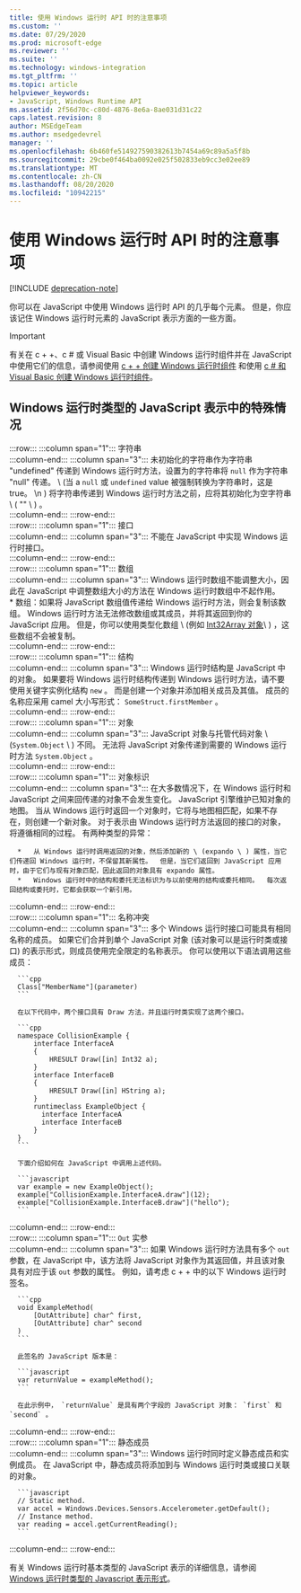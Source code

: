 ```yaml
---
title: 使用 Windows 运行时 API 时的注意事项
ms.custom: ''
ms.date: 07/29/2020
ms.prod: microsoft-edge
ms.reviewer: ''
ms.suite: ''
ms.technology: windows-integration
ms.tgt_pltfrm: ''
ms.topic: article
helpviewer_keywords:
- JavaScript, Windows Runtime API
ms.assetid: 2f56d70c-c80d-4876-8e6a-8ae031d31c22
caps.latest.revision: 8
author: MSEdgeTeam
ms.author: msedgedevrel
manager: ''
ms.openlocfilehash: 6b460fe514927590382613b7454a69c89a5a5f8b
ms.sourcegitcommit: 29cbe0f464ba0092e025f502833eb9cc3e02ee89
ms.translationtype: MT
ms.contentlocale: zh-CN
ms.lasthandoff: 08/20/2020
ms.locfileid: "10942215"
---
```

# 使用 Windows 运行时 API 时的注意事项  

[!INCLUDE [deprecation-note](../includes/legacy-edge-note.md)]  

你可以在 JavaScript 中使用 Windows 运行时 API 的几乎每个元素。  但是，你应该记住 Windows 运行时元素的 JavaScript 表示方面的一些方面。  

> [!IMPORTANT]
> 有关在 c + +、c # 或 Visual Basic 中创建 Windows 运行时组件并在 JavaScript 中使用它们的信息，请参阅使用 [c + + 创建 Windows 运行时组件][WindowsUwpComponentsCreatingCpp] 和使用 [c # 和 Visual Basic 创建 Windows 运行时组件][WindowsUwpComponentsCreatingCsharpVb]。  

## Windows 运行时类型的 JavaScript 表示中的特殊情况  

:::row:::
   :::column span="1":::
      字符串  
   :::column-end:::
   :::column span="3":::
      未初始化的字符串作为字符串 "undefined" 传递到 Windows 运行时方法，设置为的字符串将 `null` 作为字符串 "null" 传递。  \ (当 a `null` 或 `undefined` value 被强制转换为字符串时，这是 true。 \n ) 将字符串传递到 Windows 运行时方法之前，应将其初始化为空字符串 \ ( "" \ ) 。  
   :::column-end:::
:::row-end:::  
:::row:::
   :::column span="1":::
      接口  
   :::column-end:::
   :::column span="3":::
      不能在 JavaScript 中实现 Windows 运行时接口。  
   :::column-end:::
:::row-end:::  
:::row:::
   :::column span="1":::
      数组  
   :::column-end:::
   :::column span="3":::
      Windows 运行时数组不能调整大小，因此在 JavaScript 中调整数组大小的方法在 Windows 运行时数组中不起作用。  
      *   数组：如果将 JavaScript 数组值传递给 Windows 运行时方法，则会复制该数组。  Windows 运行时方法无法修改数组或其成员，并将其返回到你的 JavaScript 应用。  但是，你可以使用类型化数组 \ (例如 [Int32Array 对象][MDNInt32array]\ ) ，这些数组不会被复制。  
   :::column-end:::
:::row-end:::  
:::row:::
   :::column span="1":::
      结构  
   :::column-end:::
   :::column span="3":::
      Windows 运行时结构是 JavaScript 中的对象。  如果要将 Windows 运行时结构传递到 Windows 运行时方法，请不要使用关键字实例化结构 `new` 。  而是创建一个对象并添加相关成员及其值。  成员的名称应采用 camel 大小写形式： `SomeStruct.firstMember` 。  
   :::column-end:::
:::row-end:::  
:::row:::
   :::column span="1":::
      对象  
   :::column-end:::
   :::column span="3":::
      JavaScript 对象与托管代码对象 \ (`System.Object` \ ) 不同。  无法将 JavaScript 对象传递到需要的 Windows 运行时方法 `System.Object` 。  
   :::column-end:::
:::row-end:::  
:::row:::
   :::column span="1":::
      对象标识  
   :::column-end:::
   :::column span="3":::
      在大多数情况下，在 Windows 运行时和 JavaScript 之间来回传递的对象不会发生变化。  JavaScript 引擎维护已知对象的地图。  当从 Windows 运行时返回一个对象时，它将与地图相匹配，如果不存在，则创建一个新对象。  对于表示由 Windows 运行时方法返回的接口的对象，将遵循相同的过程。  有两种类型的异常：  
      
      *   从 Windows 运行时调用返回的对象，然后添加新的 \ (expando \ ) 属性，当它们传递回 Windows 运行时，不保留其新属性。  但是，当它们返回到 JavaScript 应用时，由于它们与现有对象匹配，因此返回的对象具有 expando 属性。  
      *   Windows 运行时中的结构和委托无法标识为与以前使用的结构或委托相同。  每次返回结构或委托时，它都会获取一个新引用。  
   :::column-end:::
:::row-end:::  
:::row:::
   :::column span="1":::
      名称冲突  
   :::column-end:::
   :::column span="3":::
      多个 Windows 运行时接口可能具有相同名称的成员。  如果它们合并到单个 JavaScript 对象 (该对象可以是运行时类或接口) 的表示形式，则成员使用完全限定的名称表示。  你可以使用以下语法调用这些成员：  
      
      ```cpp
      Class["MemberName"](parameter)
      ```  
      
      在以下代码中，两个接口具有 Draw 方法，并且运行时类实现了这两个接口。  
      
      ```cpp
      namespace CollisionExample {
          interface InterfaceA
          {
              HRESULT Draw([in] Int32 a);
          }
          interface InterfaceB
          {
              HRESULT Draw([in] HString a);
          }
          runtimeclass ExampleObject {
            interface InterfaceA
            interface InterfaceB
          }
      }
      ```  
      
      下面介绍如何在 JavaScript 中调用上述代码。  
      
      ```javascript
      var example = new ExampleObject();
      example["CollisionExample.InterfaceA.draw"](12);
      example["CollisionExample.InterfaceB.draw"]("hello");
      ```  
   :::column-end:::
:::row-end:::  
:::row:::
   :::column span="1":::
      `Out` 实参  
   :::column-end:::
   :::column span="3":::
      如果 Windows 运行时方法具有多个 `out` 参数，在 JavaScript 中，该方法将 JavaScript 对象作为其返回值，并且该对象具有对应于该 `out` 参数的属性。  例如，请考虑 c + + 中的以下 Windows 运行时签名。  
      
      ```cpp
      void ExampleMethod(
          [OutAttribute] char^ first,
          [OutAttribute] char^ second
      )
      ```  
      
      此签名的 JavaScript 版本是：  
      
      ```javascript
      var returnValue = exampleMethod();
      ```  
      
      在此示例中， `returnValue` 是具有两个字段的 JavaScript 对象： `first` 和 `second` 。  
   :::column-end:::
:::row-end:::  
:::row:::
   :::column span="1":::
      静态成员  
   :::column-end:::
   :::column span="3":::
      Windows 运行时同时定义静态成员和实例成员。  在 JavaScript 中，静态成员将添加到与 Windows 运行时类或接口关联的对象。  
      
      ```javascript
      // Static method.
      var accel = Windows.Devices.Sensors.Accelerometer.getDefault();
      // Instance method.
      var reading = accel.getCurrentReading();
      ```  
   :::column-end:::
:::row-end:::  
    
有关 Windows 运行时基本类型的 JavaScript 表示的详细信息，请参阅 [Windows 运行时类型的 Javascript 表示形式][WindowsRuntimeJavascriptTypes]。  

<!-- links -->  
 
[WindowsRuntimeJavascriptTypes]: ./javascript-representation-of-windows-runtime-types.md "Windows 运行时类型的 JavaScript 表示形式 |Microsoft 文档"

[WindowsUwpComponentsCreatingCpp]: /windows/uwp/winrt-components/creating-windows-runtime-components-in-cpp "带有 c + +/CX 的 Windows 运行时组件 |Microsoft 文档"  
[WindowsUwpComponentsCreatingCsharpVb]: /windows/uwp/winrt-components/creating-windows-runtime-components-in-csharp-and-visual-basic "带有 c # 和 Visual Basic 的 Windows 运行时组件 |Microsoft 文档"  

[MDNInt32array]: https://developer.mozilla.org/docs/Web/JavaScript/Reference/Global_Objects/Int32Array "Int32Array |MDN"  